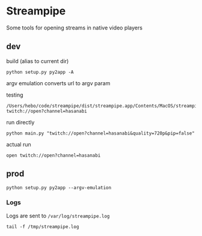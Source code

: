 # Streampipe

Some tools for opening streams in native video players

## dev

build (alias to current dir)

```
python setup.py py2app -A
```

argv emulation converts url to argv param

testing

```
/Users/hebo/code/streampipe/dist/streampipe.app/Contents/MacOS/streampipe twitch://open?channel=hasanabi
```

run directly
```
python main.py "twitch://open?channel=hasanabi&quality=720p&pip=false"
```


actual run
```
open twitch://open?channel=hasanabi
```


## prod

```
python setup.py py2app --argv-emulation
```

### Logs

Logs are sent to `/var/log/streampipe.log`

```
tail -f /tmp/streampipe.log
```
